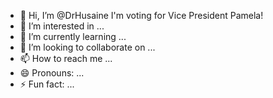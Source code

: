 - 👋 Hi, I’m @DrHusaine I'm voting for Vice President Pamela!
- 👀 I’m interested in ...
- 🌱 I’m currently learning ...
- 💞️ I’m looking to collaborate on ...
- 📫 How to reach me ...
- 😄 Pronouns: ...
- ⚡ Fun fact: ...

<!---
DrHusaine/DrHusaine is a ✨ special ✨ repository because its `README.md` (this file) appears on your GitHub profile.
You can click the Preview link to take a look at your changes.
--->
